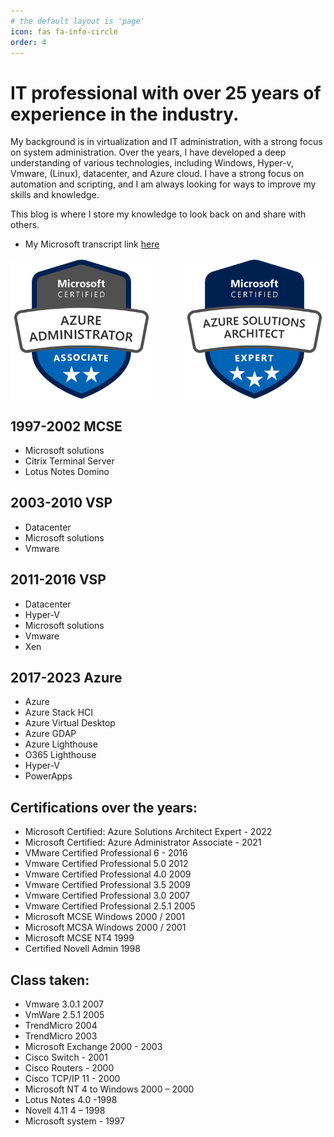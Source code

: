 ```yaml
---
# the default layout is 'page'
icon: fas fa-info-circle
order: 4
---
```


# IT professional with over 25 years of experience in the industry. 

My background is in virtualization and IT administration, with a strong focus on system administration. Over the years, I have developed a deep understanding of various technologies, including Windows, Hyper-v, Vmware, (Linux), datacenter, and Azure cloud. I have a strong focus on automation and scripting, and I am always looking for ways to improve my skills and knowledge.

This blog is where I store my knowledge to look back on and share with others.

* My Microsoft transcript link [here](https://learn.microsoft.com/en-us/users/lubenz007/transcript/v25q3ipzxz65rjr?tab=credentials-tab&source=docs)

<div style="display: flex; justify-content: space-between;">
  <img src="https://github.com/Lubenz007/lubenz007.github.io/blob/main/assets/img/blog/azure-administrator-associate.png" alt="Azure Administrator Associate" style="width: 45%;">
  <img src="https://github.com/Lubenz007/lubenz007.github.io/blob/main/assets/img/blog/azure-solutions-architect-expert.png" alt="Azure Solutions Architect Expert" style="width: 45%;">
</div>


## 1997-2002 MCSE
* Microsoft solutions
* Citrix Terminal Server
* Lotus Notes Domino

## 2003-2010 VSP
* Datacenter
* Microsoft solutions
* Vmware

## 2011-2016 VSP
* Datacenter
* Hyper-V
* Microsoft solutions
* Vmware
* Xen

## 2017-2023 Azure
* Azure
* Azure Stack HCI
* Azure Virtual Desktop
* Azure GDAP
* Azure Lighthouse
* O365 Lighthouse
* Hyper-V
* PowerApps

## Certifications over the years:
* Microsoft Certified: Azure Solutions Architect Expert - 2022
* Microsoft Certified: Azure Administrator Associate - 2021
* VMware Certified Professional 6 - 2016
* Vmware Certified Professional 5.0 2012
* Vmware Certified Professional 4.0 2009
* Vmware Certified Professional 3.5 2009
* Vmware Certified Professional 3.0 2007
* Vmware Certified Professional 2.5.1 2005
* Microsoft MCSE Windows 2000 / 2001
* Microsoft MCSA Windows 2000 / 2001 
* Microsoft MCSE  NT4  1999
* Certified Novell Admin 1998

## Class taken:
* Vmware 3.0.1 2007
* VmWare 2.5.1 2005
* TrendMicro 2004
* TrendMicro 2003
* Microsoft Exchange 2000 - 2003
* Cisco Switch - 2001
* Cisco Routers - 2000
* Cisco TCP/IP 11 - 2000
* Microsoft NT 4 to Windows 2000 – 2000
* Lotus Notes 4.0 -1998
* Novell 4.11 4 – 1998
* Microsoft system - 1997
